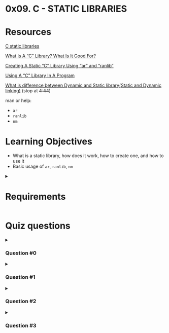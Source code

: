 # **0x09. C - STATIC LIBRARIES**

# Resources
[C static libraries](https://intranet.alxswe.com/concepts/61)

[What Is A “C” Library? What Is It Good For?]()

[Creating A Static “C” Library Using “ar” and “ranlib”]()

[Using A “C” Library In A Program]()

[What is difference between Dynamic and Static library(Static and Dynamic linking)](https://www.youtube.com/watch?v=eW5he5uFBNM) (stop at 4:44)

man or help:
- `ar`
- `ranlib`
- `nm`

# Learning Objectives
- What is a static library, how does it work, how to create one, and how to use it
- Basic usage of `ar`, `ranlib`, `nm`

<details>
<summary>

# Requirements
</summary>

<details>
<summary>

### C
</summary>

- You are not allowed to use global variables
- No more than 5 functions per file
- You are not allowed to use the standard library. Any use of functions like `printf`, `puts`, etc… is forbidden
- You are allowed to use [_putchar](https://github.com/alx-tools/_putchar.c/blob/master/_putchar.c)
- You don’t have to push `_putchar.c`, we will use our file. If you do it won’t be taken into account
- In the following examples, the `main.c` files are shown as examples. You can use them to test your functions, but you don’t have to push them to your repo (if you do we won’t take them into account). We will use our own main.c files at compilation. Our main.c files might be different from the one shown in the examples
- The prototypes of all your functions and the prototype of the function `_putchar` should be included in your header file called `main.h`
- Don’t forget to push your header file
</details>

<details>
<summary>

### Bash
</summary>

- The first line of all your files should be exactly `#!/bin/bash`
- All your files must be executable
</details>


<details>
<summary>

### More Info
</summary>

You do not need to learn about dynamic libraries, yet.
</details>
</details>

# Quiz questions

<details>
<summary>

### Question #0
</summary>

What command(s) can be used to list the symbols stored in a static library?
- [x] ar
- [ ] ld
- [ ] ranlib
- [x] nm
</details>

<details>
<summary>

### Question #1
</summary>

What is the point of using `ranlib`?
- [ ] Create a library from a simple archive
- [ ] List the content of a library
- [x] Indexing an archive
- [ ] Creating an archive
</details>

<details>
<summary>

### Question #2
</summary>

What is the format of a static library?
- [ ] A shared ELF file
- [x] An archive
- [ ] An executable ELF file
- [ ] A relocatable ELF file
</details>

<details>
<summary>

### Question #3
</summary>

What command is used to create a static library from object files?
- [x] ar
- [ ] nm
- [ ] ranlib
- [ ] ld
- [ ] gcc/details>

# Tasks

<details>
<summary>

### 0. A library is not a luxury but one of the necessities of life
`mandatory`
</summary>

Create the static library `libmy.a` containing all the functions listed below:
```
int _putchar(char c);
int _islower(int c);
int _isalpha(int c);
int _abs(int n);
int _isupper(int c);
int _isdigit(int c);
int _strlen(char *s);
void _puts(char *s);
char *_strcpy(char *dest, char *src);
int _atoi(char *s);
char *_strcat(char *dest, char *src);
char *_strncat(char *dest, char *src, int n);
char *_strncpy(char *dest, char *src, int n);
int _strcmp(char *s1, char *s2);
char *_memset(char *s, char b, unsigned int n);
char *_memcpy(char *dest, char *src, unsigned int n);
char *_strchr(char *s, char c);
unsigned int _strspn(char *s, char *accept);
char *_strpbrk(char *s, char *accept);
char *_strstr(char *haystack, char *needle);
```
If you haven’t coded all of the above functions create empty ones with the right prototype.
Don’t forget to push your `main.h` file to your repository. It should at least contain all the prototypes of the above functions.
```
julien@ubuntu:~/0x09. Static Librairies$ ar -t libmy.a 
0-isupper.o
0-memset.o
0-strcat.o
1-isdigit.o
1-memcpy.o
1-strncat.o
100-atoi.o
2-strchr.o
2-strlen.o
2-strncpy.o
3-islower.o
3-puts.o
3-strcmp.o
3-strspn.o
4-isalpha.o
4-strpbrk.o
5-strstr.o
6-abs.o
9-strcpy.o
_putchar.o
julien@ubuntu:~/0x09. Static Librairies$ nm libmy.a 

0-isupper.o:
0000000000000000 T _isupper

0-memset.o:
0000000000000000 T _memset

0-strcat.o:
0000000000000000 T _strcat

1-isdigit.o:
0000000000000000 T _isdigit

1-memcpy.o:
0000000000000000 T _memcpy

1-strncat.o:
0000000000000000 T _strncat

100-atoi.o:
0000000000000000 T _atoi

2-strchr.o:
0000000000000000 T _strchr

2-strlen.o:
0000000000000000 T _strlen

2-strncpy.o:
0000000000000000 T _strncpy

3-islower.o:
0000000000000000 T _islower

3-puts.o:
                 U _putchar
0000000000000000 T _puts

3-strcmp.o:
0000000000000000 T _strcmp

3-strspn.o:
0000000000000000 T _strspn

4-isalpha.o:
0000000000000000 T _isalpha

4-strpbrk.o:
0000000000000000 T _strpbrk

5-strstr.o:
0000000000000000 T _strstr

6-abs.o:
0000000000000000 T _abs

9-strcpy.o:
0000000000000000 T _strcpy

_putchar.o:
0000000000000000 T _putchar
                 U write
julien@ubuntu:~/0x09. Static Librairies$ cat main.c 
#include "main.h"

int main(void)
{
    _puts("\"At the end of the day, my goal was to be the best hacker\"\n\t- Kevin Mitnick");
    return (0);
}
julien@ubuntu:~/0x09. Static Librairies$ gcc -std=gnu89 main.c -L. -lmy -o quote
julien@ubuntu:~/0x09. Static Librairies$ ./quote 
"At the end of the day, my goal was to be the best hacker"
    - Kevin Mitnick
julien@ubuntu:~/0x09. Static Librairies$ 
```
Repo:
- GitHub repository: alx-low_level_programming
- Directory: 0x09-static_libraries
- File: [libmy.a](), [main.h]()
</details>

<details>
<summary>

### 1. Without libraries what have we? We have no past and no future
`mandatory`
</summary>

Create a script called `create_static_lib.sh` that creates a static library called `liball.a` from all the `.c` files that are in the current directory.
```
julien@ubuntu:~/0x09. Static Librairies$ ls *.c
0-isupper.c  0-strcat.c  1-isdigit.c  1-strncat.c  2-strlen.c   3-islower.c  3-strcmp.c  4-isalpha.c  5-strstr.c  9-strcpy.c  _putchar.c
0-memset.c   100-atoi.c  1-memcpy.c   2-strchr.c   2-strncpy.c  3-puts.c     3-strspn.c  4-strpbrk.c  6-abs.c
julien@ubuntu:~/0x09. Static Librairies$ ./create_static_lib.sh 
julien@ubuntu:~/0x09. Static Librairies$ ls *.a
liball.a
julien@ubuntu:~/0x09. Static Librairies$ ar -t liball.a
0-isupper.o
0-memset.o
0-strcat.o
100-atoi.o
1-isdigit.o
1-memcpy.o
1-strncat.o
2-strchr.o
2-strlen.o
2-strncpy.o
3-islower.o
3-puts.o
3-strcmp.o
3-strspn.o
4-isalpha.o
4-strpbrk.o
5-strstr.o
6-abs.o
9-strcpy.o
_putchar.o
julien@ubuntu:~/0x09. Static Librairies$ 
```
Repo:
- GitHub repository: alx-low_level_programming
- Directory: 0x09-static_libraries
- File: [create_static_lib.sh]()
</details>
